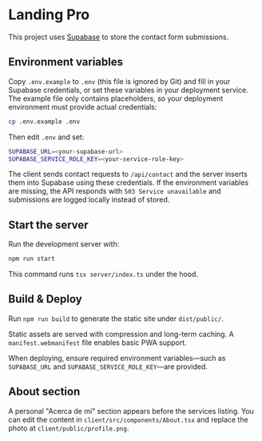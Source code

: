 # Landing Pro

This project uses [Supabase](https://supabase.com) to store the contact form submissions.

## Environment variables

Copy `.env.example` to `.env` (this file is ignored by Git) and fill in your Supabase credentials, or set these variables in your deployment service. The example file only contains placeholders, so your deployment environment must provide actual credentials:


```bash
cp .env.example .env
```

Then edit `.env` and set:

```bash
SUPABASE_URL=<your-supabase-url>
SUPABASE_SERVICE_ROLE_KEY=<your-service-role-key>
```

The client sends contact requests to `/api/contact` and the server inserts them into Supabase using these credentials. If the environment variables are missing, the API responds with `503 Service unavailable` and submissions are logged locally instead of stored.

## Start the server

Run the development server with:

```bash
npm run start
```
This command runs `tsx server/index.ts` under the hood.

## Build & Deploy

Run `npm run build` to generate the static site under `dist/public/`.

Static assets are served with compression and long-term caching. A
`manifest.webmanifest` file enables basic PWA support.

When deploying, ensure required environment variables—such as `SUPABASE_URL` and
`SUPABASE_SERVICE_ROLE_KEY`—are provided.

## About section

A personal "Acerca de mí" section appears before the services listing. You can edit the content in `client/src/components/About.tsx` and replace the photo at `client/public/profile.png`.

